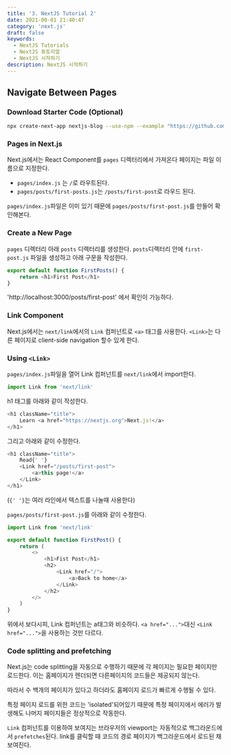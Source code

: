 ```yaml
---
title: '3. NextJS Tutorial 2'
date: 2021-08-01 21:40:47
category: 'next.js'
draft: false
keywords:
  - NextJS Tutorials
  - NextJS 튜토리얼
  - NextJS 시작하기
description: NextJS 시작하기
---
```


## Navigate Between Pages


### Download Starter Code (Optional)

```sh
npx create-next-app nextjs-blog --use-npm --example "https://github.com/vercel/next-learn-starter/tree/master/navigate-between-pages-starter"
```


### Pages in Next.js

Next.js에서는 React Component를 `pages` 디렉터리에서 가져온다
페이지는 파일 이름으로 지정한다.
- `pages/index.js` 는 `/`로 라우트된다.
- `pages/posts/first-posts.js`는 `/posts/first-post`로 라우드 된다.

`pages/index.js`파일은 이미 있기 때문에 `pages/posts/first-post.js`를 만들어 확인해본다.

### Create a New Page

`pages` 디렉터리 아래 `posts` 디렉터리를 생성한다.
`posts`디렉터리 안에 `first-post.js` 파일을 생성하고 아래 구문을 작성한다.

```js
export default function FirstPosts() {
    return <h1>First Post</h1>
}
```


'http://localhost:3000/posts/first-post' 에서 확인이 가능하다.

### Link Component

Next.js에서는 `next/link`에서의  `Link` 컴퍼넌트로 `<a>` 태그를 사용한다.
`<Link>`는 다른 페이지로 client-side navigation 할수 있게 한다.

### Using `<Link>`

`pages/index.js`파일을 열어 Link 컴퍼넌트를 `next/link`에서 import한다.

```js
import Link from 'next/link'
```

h1 태그를 아래와 같이 작성한다.

```js
<h1 className="title">
    Learn <a href="https://nextjs.org">Next.js!</a>
</h1>
```


그리고 아래와 같이 수정한다.

```js
<h1 className="title">
    Read{' '}
    <Link href="/posts/first-post">
        <a>this page!</a>
    </Link>
</h1>
```

(`{' '}`는 여러 라인에서 텍스트를 나눌때 사용한다)


`pages/posts/first-post.js`를 아래와 같이 수정한다.

```js
import Link from 'next/link'

export default function FirstPost() {
    return (
        <>
            <h1>Fist Post</h1>
            <h2>
                <Link href="/">
                    <a>Back to home</a>
                </Link>
            </h2>
        </>
    )
}
```


위에서 보다시피, Link 컴퍼넌트는 a태그와 비슷하다. `<a href="...">`대신 `<Link href="...">`을 사용하는 것만 다르다.


### Code splitting and prefetching

Next.js는 code splitting을 자동으로 수행하기 때문에 각 페이지는 필요한 페이지만 로드한다. 이는 홈페이지가 렌더되면 다른페이지의 코드들은 제공되지 않는다.

따라서 수 백개의 페이지가 있다고 하더라도 홈페이지 로드가 빠르게 수행될 수 있다.

특정 페이지 로드를 위한 코드는 'isolated'되어있기 때문에 특정 페이지에서 에러가 발생해도 나머지 페이지들은 정상적으로 작동한다.

`Link` 컴퍼넌트를 이용하여 보여지는 브라우저의 viewport는 자동적으로 백그라운드에서 `prefetches`된다. link를 클릭할 때 코드의 경로 페이지가 백그라운드에서 로드된 채 보여진다.